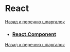 # React

[Назад к перечню шпаргалок][back]

- ### [React.Component](https://teratron.github.io/cheatsheet/react/react-component)

[Назад к перечню шпаргалок][back]

[back]: <https://teratron.github.io/cheatsheet/> "Назад к перечню шпаргалок"
